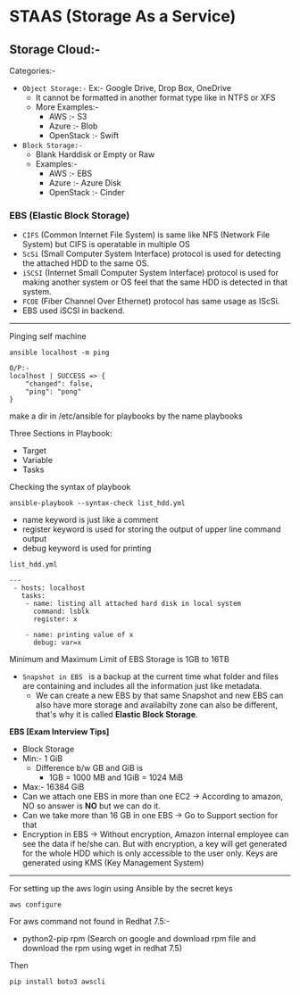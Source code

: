 # **STAAS (Storage As a Service)**

## Storage Cloud:-
Categories:-
* ```Object Storage:-``` Ex:- Google Drive, Drop Box, OneDrive
    * It cannot be formatted in another format type like in NTFS or XFS 
    * More Examples:-
        * AWS :- S3
        * Azure :- Blob
        * OpenStack :- Swift
* ```Block Storage:-``` 
    * Blank Harddisk or Empty or Raw
    * Examples:-
        * AWS :- EBS
        * Azure :- Azure Disk
        * OpenStack :- Cinder

### **EBS (Elastic Block Storage)**

* ```CIFS``` (Common Internet File System) is same like NFS (Network File System) but CIFS is operatable in multiple OS
* ```ScSi``` (Small Computer System Interface) protocol is used for detecting the attached HDD to the same OS.
* ```iSCSI``` (Internet Small Computer System Interface) protocol is used for making another system or OS feel that the same HDD is detected in that system.
* ```FCOE``` (Fiber Channel Over Ethernet) protocol has same usage as IScSi.
* EBS used iSCSI in backend.


---
Pinging self machine
```
ansible localhost -m ping

O/P:-
localhost | SUCCESS => {
    "changed": false,
    "ping": "pong"
}
```

make a dir in /etc/ansible for playbooks by the name playbooks

Three Sections in Playbook:
* Target
* Variable 
* Tasks

Checking the syntax of playbook
```
ansible-playbook --syntax-check list_hdd.yml
```
* name keyword is just like a comment
* register keyword is used for storing the output of upper line command output
* debug keyword  is used for printing

```list_hdd.yml```
```
---
 - hosts: localhost
   tasks:
    - name: listing all attached hard disk in local system
      command: lsblk
      register: x

    - name: printing value of x
      debug: var=x
```

Minimum and Maximum Limit of EBS Storage is 1GB to 16TB

* ```Snapshot in EBS ``` is a backup at the current time what folder and files are containing and includes all the information just like metadata.
    * We can create a new EBS by that same Snapshot and new EBS can also have more storage and availabilty zone can also be different, that's why it is called **Elastic Block Storage**.


**EBS [Exam Interview Tips]**

* Block Storage
* Min:- 1 GiB 
    * Difference b/w GB and GiB is 
        * 1GB = 1000 MB and 1GiB = 1024 MiB
* Max:- 16384 GiB
* Can we attach one EBS in more than one EC2 ->  According to amazon, NO so answer is **NO** but we can do it.
* Can we take more than 16 GB in one EBS -> Go to Support section for that
* Encryption in EBS -> Without encryption, Amazon internal employee can see the data if he/she can. But with encryption, a key will get generated for the whole HDD which is only accessible to the user only.
Keys are generated using KMS (Key Management System)

---

For setting up the aws login using Ansible by the secret keys
```
aws configure
```

For aws command not found in Redhat 7.5:-

* python2-pip rpm (Search on google and download rpm file and download the rpm using wget in redhat 7.5)

Then
```
pip install boto3 awscli
```



